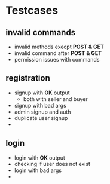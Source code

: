 # Testcases

## invalid commands

- invalid methods execpt **POST & GET**
- invalid command after **POST & GET**
- permission issues with commands

## registration

- signup with **OK** output
  - both with seller and buyer
- signup with bad args
- admin signup and auth
- duplicate user signup
-

## login

- login with **OK** output
- checking if user does not exist
- login with bad args
-
